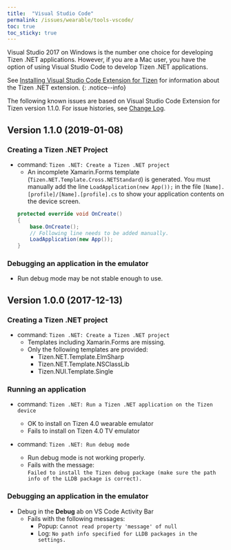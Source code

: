```yaml
---
title:  "Visual Studio Code"
permalink: /issues/wearable/tools-vscode/
toc: true
toc_sticky: true
---
```


Visual Studio 2017 on Windows is the number one choice for developing Tizen .NET applications. However, if you are a Mac user, you have the option of using Visual Studio Code to develop Tizen .NET applications.

See [Installing Visual Studio Code Extension for Tizen](https://developer.tizen.org/development/visual-studio-code-extension-tizen/installing-visual-studio-code-extension-tizen) for information about the Tizen .NET extension.
{: .notice--info}

The following known issues are based on Visual Studio Code Extension for Tizen version 1.1.0. For issue histories, see [Change Log](https://marketplace.visualstudio.com/items/tizen.vscode-tizen-csharp/changelog).

## Version 1.1.0 (2019-01-08)
### Creating a Tizen .NET Project
  - command: `Tizen .NET: Create a Tizen .NET project`
    - An incomplete Xamarin.Forms template (`Tizen.NET.Template.Cross.NETStandard`) is generated.
    You must manually add the line `LoadApplication(new App());` in the file `[Name].[profile]/[Name].[profile].cs` to show your application contents on the device screen.
    ```c#
    protected override void OnCreate()
    {
        base.OnCreate();
        // Following line needs to be added manually.
        LoadApplication(new App());
    }
    ```

### Debugging an application in the emulator
- Run debug mode may be not stable enough to use.

## Version 1.0.0 (2017-12-13)
### Creating a Tizen .NET project
  - command: `Tizen .NET: Create a Tizen .NET project`
    - Templates including Xamarin.Forms are missing.
    - Only the following templates are provided:
      - Tizen.NET.Template.ElmSharp
      - Tizen.NET.Template.NSClassLib
      - Tizen.NUI.Template.Single

### Running an application
  - command: `Tizen .NET: Run a Tizen .NET application on the Tizen device`
    - OK to install on Tizen 4.0 wearable emulator
    - Fails to install on Tizen 4.0 TV emulator

  - command: `Tizen .NET: Run debug mode`
    - Run debug mode is not working properly.
    -  Fails with the message: </br>
      `Failed to install the Tizen debug package (make sure the path info of the LLDB package is correct).`

### Debugging an application in the emulator
  - Debug in the **Debug** ab on VS Code Activity Bar
    - Fails with the following messages:
        - Popup: `Cannot read property 'message' of null`
        - Log: `No path info specified for LLDB packages in the settings.`
